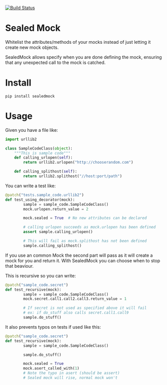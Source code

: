 [![Build Status](https://travis-ci.org/Mariocj89/sealedmock.svg?branch=master)](https://travis-ci.org/Mariocj89/sealedmock)
# Sealed Mock
Whitelist the attributes/methods of your mocks instead of just letting it create new
mock objects.

SealedMock allows specify when you are done defining the mock, ensuring that
any unexpected call to the mock is catched.

# Install
```pip install sealedmock```

# Usage

Given you have a file like:
```python
import urllib2

class SampleCodeClass(object):
    """This is sample code"""
    def calling_urlopen(self):
        return urllib2.urlopen("http://chooserandom.com")

    def calling_splithost(self):
        return urllib2.splithost("//host:port/path")
```

You can write a test like:
```python
@patch("tests.sample_code.urllib2")
def test_using_decorator(mock):
        sample = sample_code.SampleCodeClass()
        mock.urlopen.return_value = 2

        mock.sealed = True  # No new attributes can be declared

        # calling urlopen succeeds as mock.urlopen has been defined
        assert sample.calling_urlopen()

        # This will fail as mock.splithost has not been defined
        sample.calling_splithost()
```

If you use an common Mock the second part will pass as it will create a
mock for you and return it. With SealedMock you can choose when to stop
that beaviour.

This is recursive so you can write:
```python
@patch("sample_code.secret")
def test_recursive(mock):
        sample = sample_code.SampleCodeClass()
        mock.secret.call1.call2.call3.return_value = 1

        # If secret is not used as specified above it will fail
        # ex: if do_stuff also calls secret.call1.call9
        sample.do_stuff()
```


It also prevents typos on tests if used like this:
```python
@patch("sample_code.secret")
def test_recursive(mock):
        sample = sample_code.SampleCodeClass()

        sample.do_stuff()

        mock.sealed = True
        mock.asert_called_with(1)
        # Note the typo in asert (should be assert)
        # Sealed mock will rise, normal mock won't
```
